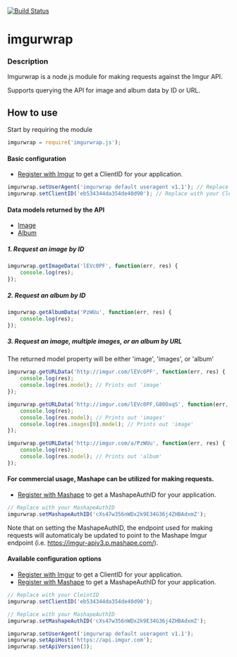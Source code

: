 [![Build Status](https://travis-ci.org/msrxthr/imgurwrap.svg)](https://travis-ci.org/msrxthr/imgurwrap)

# imgurwrap

### Description

Imgurwrap is a node.js module for making requests against the Imgur API.

Supports querying the API for image and album data by ID or URL.

## How to use

Start by requiring the module

```javascript
imgurwrap = require('imgurwrap.js');
```

#### Basic configuration

* [Register with Imgur](https://api.imgur.com/#register) to get a ClientID for your application.


```javascript
imgurwrap.setUserAgent('imgurwrap default useragent v1.1'); // Replace with your UserAgent
imgurwrap.setClientID('eb534344da354de40d90'); // Replace with your CleintID
```


#### Data models returned by the API
* [Image](https://api.imgur.com/models/image)
* [Album](https://api.imgur.com/models/album)


##### 1. Request an image by ID

```javascript
imgurwrap.getImageData('lEVc0PF', function(err, res) {
    console.log(res);
});
```

##### 2. Request an album by ID

```javascript
imgurwrap.getAlbumData('PzWUu', function(err, res) {
    console.log(res);
});
```

##### 3. Request an image, multiple images, or an album by URL

The returned model property will be either 'image', 'images', or 'album'

```javascript
imgurwrap.getURLData('http://imgur.com/lEVc0PF', function(err, res) {
    console.log(res);
    console.log(res.model); // Prints out 'image'
});

imgurwrap.getURLData('http://imgur.com/lEVc0PF,G80OxqS', function(err, res) {
    console.log(res);
    console.log(res.model); // Prints out 'images'
    console.log(res.images[0].model); // Prints out 'image'
});

imgurwrap.getURLData('http://imgur.com/a/PzWUu', function(err, res) {
    console.log(res);
    console.log(res.model); // Prints out 'album'
});

```
#### For commercial usage, Mashape can be utilized for making requests.

* [Register with Mashape](https://www.mashape.com/imgur/imgur-9) to get a MashapeAuthID for your application.

```javascript
// Replace with your MashapeAuthID
imgurwrap.setMashapeAuthID('cXs47w356nWDx2k9E34G36j4ZHBAdxmZ');
```

Note that on setting the MashapeAuthID, the endpoint used for making requests will automaticaly be
updated to point to the Mashape Imgur endpoint (i.e. https://imgur-apiv3.p.mashape.com/).



#### Available configuration options

* [Register with Imgur](https://api.imgur.com/#register) to get a ClientID for your application.
* [Register with Mashape](https://www.mashape.com/imgur/imgur-9) to get a MashapeAuthID for your application.

```javascript
// Replace with your CleintID
imgurwrap.setClientID('eb534344da354de40d90');

// Replace with your MashapeAuthID
imgurwrap.setMashapeAuthID('cXs47w356nWDx2k9E34G36j4ZHBAdxmZ');

imgurwrap.setUserAgent('imgurwrap default useragent v1.1');
imgurwrap.setApiHost('https://api.imgur.com');
imgurwrap.setApiVersion(3);
```
